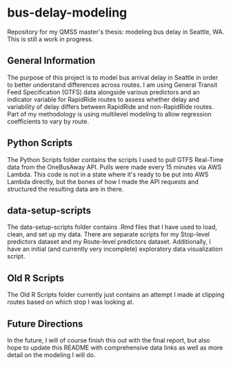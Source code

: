 # bus-delay-modeling
Repository for my QMSS master's thesis: modeling bus delay in Seattle, WA. This is still a work in progress.

## General Information
The purpose of this project is to model bus arrival delay in Seattle in order to better understand differences across routes. I am using General Transit Feed Specification (GTFS) data alongside various predictors and an indicator variable for RapidRide routes to assess whether delay and variability of delay differs between RapidRide and non-RapidRide routes. Part of my methodology is using multilevel modeling to allow regression coefficients to vary by route.

## Python Scripts
The Python Scripts folder contains the scripts I used to pull GTFS Real-Time data from the OneBusAway API. Pulls were made every 15 minutes via AWS Lambda. This code is not in a state where it's ready to be put into AWS Lambda directly, but the bones of how I made the API requests and structured the resulting data are in there.

## data-setup-scripts
The data-setup-scripts folder contains .Rmd files that I have used to load, clean, and set up my data. There are separate scripts for my Stop-level predictors dataset and my Route-level predictors dataset. Additionally, I have an initial (and currently very incomplete) exploratory data visualization script.

## Old R Scripts
The Old R Scripts folder currently just contains an attempt I made at clipping routes based on which stop I was looking at.

## Future Directions
In the future, I will of course finish this out with the final report, but also hope to update this README with comprehensive data links as well as more detail on the modeling I will do.
